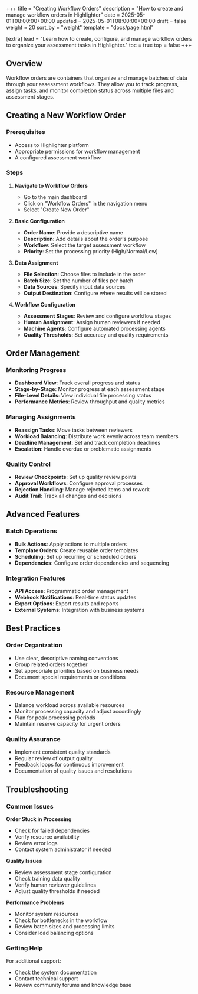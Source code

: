 +++
title = "Creating Workflow Orders"
description = "How to create and manage workflow orders in Highlighter"
date = 2025-05-01T08:00:00+00:00
updated = 2025-05-01T08:00:00+00:00
draft = false
weight = 20
sort_by = "weight"
template = "docs/page.html"

[extra]
lead = "Learn how to create, configure, and manage workflow orders to organize your assessment tasks in Highlighter."
toc = true
top = false
+++

## Overview

Workflow orders are containers that organize and manage batches of data through your assessment workflows. They allow you to track progress, assign tasks, and monitor completion status across multiple files and assessment stages.

## Creating a New Workflow Order

### Prerequisites
- Access to Highlighter platform
- Appropriate permissions for workflow management
- A configured assessment workflow

### Steps

1. **Navigate to Workflow Orders**
   - Go to the main dashboard
   - Click on "Workflow Orders" in the navigation menu
   - Select "Create New Order"

2. **Basic Configuration**
   - **Order Name**: Provide a descriptive name
   - **Description**: Add details about the order's purpose
   - **Workflow**: Select the target assessment workflow
   - **Priority**: Set the processing priority (High/Normal/Low)

3. **Data Assignment**
   - **File Selection**: Choose files to include in the order
   - **Batch Size**: Set the number of files per batch
   - **Data Sources**: Specify input data sources
   - **Output Destination**: Configure where results will be stored

4. **Workflow Configuration**
   - **Assessment Stages**: Review and configure workflow stages
   - **Human Assignment**: Assign human reviewers if needed
   - **Machine Agents**: Configure automated processing agents
   - **Quality Thresholds**: Set accuracy and quality requirements

## Order Management

### Monitoring Progress
- **Dashboard View**: Track overall progress and status
- **Stage-by-Stage**: Monitor progress at each assessment stage
- **File-Level Details**: View individual file processing status
- **Performance Metrics**: Review throughput and quality metrics

### Managing Assignments
- **Reassign Tasks**: Move tasks between reviewers
- **Workload Balancing**: Distribute work evenly across team members
- **Deadline Management**: Set and track completion deadlines
- **Escalation**: Handle overdue or problematic assignments

### Quality Control
- **Review Checkpoints**: Set up quality review points
- **Approval Workflows**: Configure approval processes
- **Rejection Handling**: Manage rejected items and rework
- **Audit Trail**: Track all changes and decisions

## Advanced Features

### Batch Operations
- **Bulk Actions**: Apply actions to multiple orders
- **Template Orders**: Create reusable order templates
- **Scheduling**: Set up recurring or scheduled orders
- **Dependencies**: Configure order dependencies and sequencing

### Integration Features
- **API Access**: Programmatic order management
- **Webhook Notifications**: Real-time status updates
- **Export Options**: Export results and reports
- **External Systems**: Integration with business systems

## Best Practices

### Order Organization
- Use clear, descriptive naming conventions
- Group related orders together
- Set appropriate priorities based on business needs
- Document special requirements or conditions

### Resource Management
- Balance workload across available resources
- Monitor processing capacity and adjust accordingly
- Plan for peak processing periods
- Maintain reserve capacity for urgent orders

### Quality Assurance
- Implement consistent quality standards
- Regular review of output quality
- Feedback loops for continuous improvement
- Documentation of quality issues and resolutions

## Troubleshooting

### Common Issues

**Order Stuck in Processing**
- Check for failed dependencies
- Verify resource availability
- Review error logs
- Contact system administrator if needed

**Quality Issues**
- Review assessment stage configuration
- Check training data quality
- Verify human reviewer guidelines
- Adjust quality thresholds if needed

**Performance Problems**
- Monitor system resources
- Check for bottlenecks in the workflow
- Review batch sizes and processing limits
- Consider load balancing options

### Getting Help
For additional support:
- Check the system documentation
- Contact technical support
- Review community forums and knowledge base